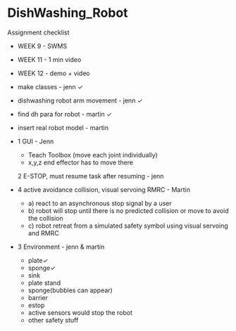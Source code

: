 # DishWashing_Robot

Assignment checklist

- WEEK 9 - SWMS
- WEEK 11 - 1 min video
- WEEK 12 - demo + video

- make classes - jenn ✓
- dishwashing robot arm movement - jenn ✓
- find dh para for robot - martin ✓
- insert real robot model - martin

- 1 GUI - Jenn
  - Teach Toolbox (move each joint individually)
  - x,y,z end effector has to move there
  
  2 E-STOP, must resume task after resuming - jenn

- 4 active avoidance collision, visual servoing RMRC - Martin
  - a) react to an asynchronous stop signal by a user
  - b) robot will stop until there is no predicted collision or move to avoid the collision
  - c) robot retreat from a simulated safety symbol using visual servoing and RMRC
  
- 3 Environment - jenn & martin
  - plate✓
  - sponge✓
  - sink
  - plate stand
  - sponge(bubbles can appear)
  - barrier
  - estop
  - active sensors would stop the robot
  - other safety stuff
